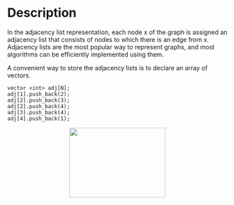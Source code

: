 # Description

 In the adjacency list representation, each node x of the graph is assigned an adjacency list that consists of nodes to which there is an edge from x. Adjacency lists are the most popular way to represent graphs, and most algorithms can be efficiently implemented using them. 
 
 A convenient way to store the adjacency lists is to declare an array of vectors. 
 
 ```
 vector <int> adj[N];
 adj[1].push_back(2);
 adj[2].push_back(3);
 adj[2].push_back(4);
 adj[3].push_back(4);
 adj[4].push_back(1);
 ```
   <p align="center">
  <img width="220" height="160" src="https://user-images.githubusercontent.com/35730663/45233890-ca629980-b299-11e8-9bbc-2107350400d6.png">
  </p>
